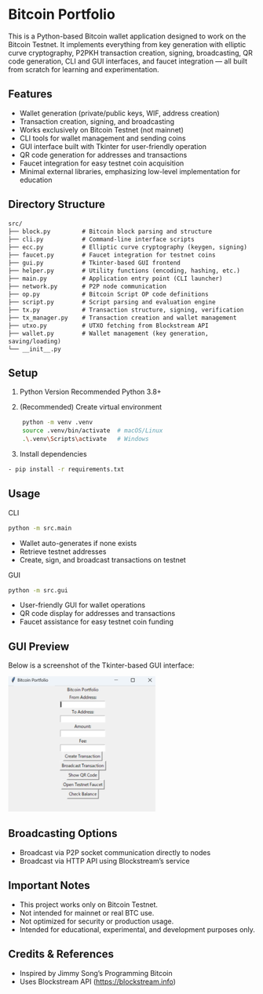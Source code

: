 # Bitcoin Portfolio
This is a Python-based Bitcoin wallet application designed to work on the Bitcoin Testnet.
It implements everything from key generation with elliptic curve cryptography, P2PKH transaction creation, signing, broadcasting, QR code generation, CLI and GUI interfaces, and faucet integration — all built from scratch for learning and experimentation.

##  Features
-  Wallet generation (private/public keys, WIF, address creation)
-  Transaction creation, signing, and broadcasting
-  Works exclusively on Bitcoin Testnet (not mainnet)
-  CLI tools for wallet management and sending coins
-  GUI interface built with Tkinter for user-friendly operation
-  QR code generation for addresses and transactions
-  Faucet integration for easy testnet coin acquisition
-  Minimal external libraries, emphasizing low-level implementation for education

##  Directory Structure
```
src/
├── block.py         # Bitcoin block parsing and structure
├── cli.py           # Command-line interface scripts
├── ecc.py           # Elliptic curve cryptography (keygen, signing)
├── faucet.py        # Faucet integration for testnet coins
├── gui.py           # Tkinter-based GUI frontend
├── helper.py        # Utility functions (encoding, hashing, etc.)
├── main.py          # Application entry point (CLI launcher)
├── network.py       # P2P node communication
├── op.py            # Bitcoin Script OP code definitions
├── script.py        # Script parsing and evaluation engine
├── tx.py            # Transaction structure, signing, verification
├── tx_manager.py    # Transaction creation and wallet management
├── utxo.py          # UTXO fetching from Blockstream API
├── wallet.py        # Wallet management (key generation, saving/loading)
└── __init__.py
```

##  Setup
1. Python Version
Recommended Python 3.8+

2. (Recommended) Create virtual environment
```bash
    python -m venv .venv
    source .venv/bin/activate  # macOS/Linux
    .\.venv\Scripts\activate   # Windows
```

3. Install dependencies
```bash
- pip install -r requirements.txt
```

##  Usage
CLI
```bash
python -m src.main
```
- Wallet auto-generates if none exists
- Retrieve testnet addresses
- Create, sign, and broadcast transactions on testnet

GUI
```bash
python -m src.gui
```
- User-friendly GUI for wallet operations
- QR code display for addresses and transactions
- Faucet assistance for easy testnet coin funding

## GUI Preview
Below is a screenshot of the Tkinter-based GUI interface:
<p>
  <img src="images/gui.png" alt="Bitcoin Wallet GUI" width="300">
</p>

##  Broadcasting Options
- Broadcast via P2P socket communication directly to nodes
- Broadcast via HTTP API using Blockstream’s service

##  Important Notes
- This project works only on Bitcoin Testnet.
- Not intended for mainnet or real BTC use.
- Not optimized for security or production usage.
- Intended for educational, experimental, and development purposes only.

## Credits & References
- Inspired by Jimmy Song’s Programming Bitcoin
- Uses Blockstream API (https://blockstream.info)

